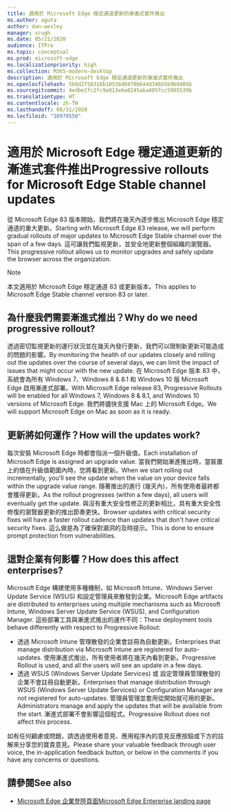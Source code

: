 ```yaml
---
title: 適用於 Microsoft Edge 穩定通道更新的漸進式套件推出
ms.author: aguta
author: dan-wesley
manager: srugh
ms.date: 05/21/2020
audience: ITPro
ms.topic: conceptual
ms.prod: microsoft-edge
ms.localizationpriority: high
ms.collection: M365-modern-desktop
description: 適用於 Microsoft Edge 穩定通道更新的漸進式套件推出
ms.openlocfilehash: 5b0d2f58318b10538d0470b644d346b5b9b9489b
ms.sourcegitcommit: 4edbe2fc2fc9a013e6a0245aba485fcc5905539b
ms.translationtype: HT
ms.contentlocale: zh-TW
ms.lasthandoff: 08/31/2020
ms.locfileid: "10979550"
---
```

# <span data-ttu-id="73638-103">適用於 Microsoft Edge 穩定通道更新的漸進式套件推出</span><span class="sxs-lookup"><span data-stu-id="73638-103">Progressive rollouts for Microsoft Edge Stable channel updates</span></span>

<span data-ttu-id="73638-104">從 Microsoft Edge 83 版本開始，我們將在幾天內逐步推出 Microsoft Edge 穩定通道的重大更新。</span><span class="sxs-lookup"><span data-stu-id="73638-104">Starting with Microsoft Edge 83 release, we will perform gradual rollouts of major updates to Microsoft Edge Stable channel over the span of a few days.</span></span> <span data-ttu-id="73638-105">這可讓我們監視更新，並安全地更新整個組織的瀏覽器。</span><span class="sxs-lookup"><span data-stu-id="73638-105">This progressive rollout allows us to monitor upgrades and safely update the browser across the organization.</span></span>

> [!NOTE]
> <span data-ttu-id="73638-106">本文適用於 Microsoft Edge 穩定通道 83 或更新版本。</span><span class="sxs-lookup"><span data-stu-id="73638-106">This applies to Microsoft Edge Stable channel version 83 or later.</span></span>

## <span data-ttu-id="73638-107">為什麼我們需要漸進式推出？</span><span class="sxs-lookup"><span data-stu-id="73638-107">Why do we need progressive rollout?</span></span>

<span data-ttu-id="73638-108">透過密切監視更新的運行狀況並在幾天內發行更新，我們可以限制新更新可能造成的問題的影響。</span><span class="sxs-lookup"><span data-stu-id="73638-108">By monitoring the health of our updates closely and rolling out the updates over the course of several days, we can limit the impact of issues that might occur with the new update.</span></span> <span data-ttu-id="73638-109">在 Microsoft Edge 版本 83 中，系統會為所有 Windows 7、Windows 8 & 8.1 和 Windows 10 版 Microsoft Edge 啟用漸進式部署。</span><span class="sxs-lookup"><span data-stu-id="73638-109">With Microsoft Edge release 83, Progressive Rollouts will be enabled for all Windows 7, Windows 8 & 8.1, and Windows 10 versions of Microsoft Edge.</span></span> <span data-ttu-id="73638-110">我們將儘快支援 Mac 上的 Microsoft Edge。</span><span class="sxs-lookup"><span data-stu-id="73638-110">We will support Microsoft Edge on Mac as soon as it is ready.</span></span>

## <span data-ttu-id="73638-111">更新將如何運作？</span><span class="sxs-lookup"><span data-stu-id="73638-111">How will the updates work?</span></span>

<span data-ttu-id="73638-112">每次安裝 Microsoft Edge 時都會指派一個升級值。</span><span class="sxs-lookup"><span data-stu-id="73638-112">Each installation of Microsoft Edge is assigned an upgrade value.</span></span> <span data-ttu-id="73638-113">當我們開始漸進推出時，當裝置上的值在升級值範圍內時，您將看到更新。</span><span class="sxs-lookup"><span data-stu-id="73638-113">When we start rolling out incrementally, you'll see the update when the value on your device falls within the upgrade value range.</span></span> <span data-ttu-id="73638-114">隨著推出的進行 (幾天內)，所有使用者最終都會獲得更新。</span><span class="sxs-lookup"><span data-stu-id="73638-114">As the rollout progresses (within a few days), all users will eventually get the update.</span></span> <span data-ttu-id="73638-115">與沒有重大安全性修正的更新相比，具有重大安全性修復的瀏覽器更新的推出節奏更快。</span><span class="sxs-lookup"><span data-stu-id="73638-115">Browser updates with critical security fixes will have a faster rollout cadence than updates that don't have critical security fixes.</span></span> <span data-ttu-id="73638-116">這么做是為了確保對漏洞的及時提示。</span><span class="sxs-lookup"><span data-stu-id="73638-116">This is done to ensure prompt protection from vulnerabilities.</span></span>

## <span data-ttu-id="73638-117">這對企業有何影響？</span><span class="sxs-lookup"><span data-stu-id="73638-117">How does this affect enterprises?</span></span>

<span data-ttu-id="73638-118">Microsoft Edge 構建使用多種機制，如 Microsoft Intune、Windows Server Update Service (WSUS) 和設定管理員來散發到企業。</span><span class="sxs-lookup"><span data-stu-id="73638-118">Microsoft Edge artifacts are distributed to enterprises using multiple mechanisms such as Microsoft Intune, Windows Server Update Service (WSUS), and Configuration Manager.</span></span> <span data-ttu-id="73638-119">這些部署工具與漸進式推出的運作不同：</span><span class="sxs-lookup"><span data-stu-id="73638-119">These deployment tools behave differently with respect to Progressive Rollout:</span></span>

- <span data-ttu-id="73638-120">透過 Microsoft Intune 管理散發的企業會註冊為自動更新。</span><span class="sxs-lookup"><span data-stu-id="73638-120">Enterprises that manage distribution via Microsoft Intune are registered for auto-updates.</span></span> <span data-ttu-id="73638-121">使用漸進式推出，所有使用者將在幾天內看到更新。</span><span class="sxs-lookup"><span data-stu-id="73638-121">Progressive Rollout is used, and all the users will see an update in a few days.</span></span>
- <span data-ttu-id="73638-122">透過 WSUS (Windows Server Update Services) 或 設定管理員管理散發的企業不會註冊自動更新。</span><span class="sxs-lookup"><span data-stu-id="73638-122">Enterprises that manage distribution through WSUS (Windows Server Update Services) or Configuration Manager are not registered for auto-updates.</span></span> <span data-ttu-id="73638-123">管理員管理並套用從開始就可用的更新。</span><span class="sxs-lookup"><span data-stu-id="73638-123">Administrators manage and apply the updates that will be available from the start.</span></span> <span data-ttu-id="73638-124">漸進式部署不會影響這個程式。</span><span class="sxs-lookup"><span data-stu-id="73638-124">Progressive Rollout does not affect this process.</span></span>

<span data-ttu-id="73638-125">如有任何顧慮或問題，請透過使用者意見、應用程序內的意見反應按鈕或下方的註解來分享您的寶貴意見。</span><span class="sxs-lookup"><span data-stu-id="73638-125">Please share your valuable feedback through user voice, the in-application feedback button, or below in the comments if you have any concerns or questions.</span></span>

## <span data-ttu-id="73638-126">請參閱</span><span class="sxs-lookup"><span data-stu-id="73638-126">See also</span></span>

- [<span data-ttu-id="73638-127">Microsoft Edge 企業登陸頁面</span><span class="sxs-lookup"><span data-stu-id="73638-127">Microsoft Edge Enterprise landing page</span></span>](https://aka.ms/EdgeEnterprise)
